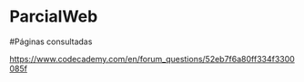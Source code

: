 # ParcialWeb
#Páginas consultadas

https://www.codecademy.com/en/forum_questions/52eb7f6a80ff334f3300085f
